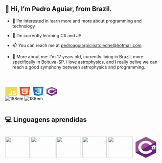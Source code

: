 ## 👋 Hi, I’m Pedro Aguiar, from Brazil.
- 👀 I’m interested in learn more and more about programming and technology 
- 🌱 I’m currently learning C# and JS
- 📫 You can reach me at pedroaguiarpicinatoleone@hotmail.com

- 🙈 More about me: I'm 17 years old, currently living in Brazil, more 
specifically in Boituva-SP. I love astrophysics, and I really belive we can reach a good 
symphony between astrophysics and programming.

#  
<div style="display: inline_block"><br>
  <img align="center" alt="Js" height="30" width="40" src="https://raw.githubusercontent.com/devicons/devicon/master/icons/javascript/javascript-plain.svg">
  <img align="center" alt="HTML" height="30" width="40" src="https://raw.githubusercontent.com/devicons/devicon/master/icons/html5/html5-original.svg">
  <img align="center" alt="CSS" height="30" width="40" src="https://raw.githubusercontent.com/devicons/devicon/master/icons/css3/css3-original.svg">
  <img align="center" alt="Csharp" height="30" width="40" src="https://raw.githubusercontent.com/devicons/devicon/master/icons/csharp/csharp-original.svg">
</div>

<div>
    <img src="https://github-readme-stats.vercel.app/api?username=aguiarhub&show_icons=false&theme=tokyonight&include_all_comits=true&count_private=true" alt="188em">
    <img src="https://github-readme-stats.vercel.app/api/top-langs/?username=aguiarhub&layout=compact&langs_count=16&theme=tokyonight" alt="188em">
</div>

<div>
  <br>
  <h2>💻 Linguagens aprendidas</h2>
  <br>
  <link rel="stylesheet" href="https://cdn.jsdelivr.net/gh/devicons/devicon@v2.15.1/devicon.min.css">
    <img align="center" height="70" width="80" src="https://cdn.jsdelivr.net/gh/devicons/devicon/icons/php/php-original.svg" />
    <img align="center" height="70" width="80" src="https://cdn.jsdelivr.net/gh/devicons/devicon/icons/mysql/mysql-original-wordmark.svg" />
    <img align="center" height="70" width="80" src="https://cdn.jsdelivr.net/gh/devicons/devicon/icons/javascript/javascript-original.svg" />
    <img align="center" height="70" width="80" src="https://cdn.jsdelivr.net/gh/devicons/devicon/icons/css3/css3-original-wordmark.svg"/>
    <img align="center" height="70" width="80" src="https://cdn.jsdelivr.net/gh/devicons/devicon/icons/html5/html5-original-wordmark.svg" />   
    <img align="center" alt="Csharp" height="70" width="80" src="https://raw.githubusercontent.com/devicons/devicon/master/icons/csharp/csharp-original.svg">
</div>
